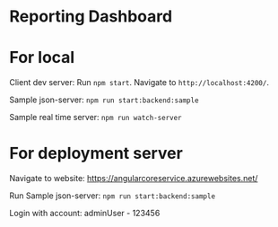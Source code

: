 # Reporting Dashboard
# For local
Client dev server: Run `npm start`. Navigate to `http://localhost:4200/`.

Sample json-server: `npm run start:backend:sample`

Sample real time server: `npm run watch-server`

# For deployment server
Navigate to website: https://angularcoreservice.azurewebsites.net/

Run Sample json-server: `npm run start:backend:sample`

Login with account: adminUser - 123456



